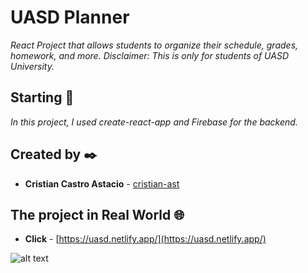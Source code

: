 # UASD Planner

_React Project that allows students to organize their schedule, grades, homework, and more. Disclaimer: This is only for students of UASD University._

## Starting 🚀

_In this project, I used create-react-app and Firebase for the backend._


## Created by ✒️

* **Cristian Castro Astacio** - [cristian-ast](https://github.com/cristian-ast)

## The project in Real World 🌐

* **Click** - [https://uasd.netlify.app/](https://uasd.netlify.app/)

![alt text](http://url/to/img.png)
